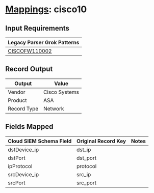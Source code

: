 # [Mappings](README.md): cisco10

## Input Requirements

|Legacy Parser Grok Patterns|
|-------------|
|[CISCOFW110002](../legacy_parsers/CISCOFW110002.md)|

## Record Output

|Output|Value|
|------|-----|
|Vendor|Cisco Systems|
|Product|ASA|
|Record Type|Network|

## Fields Mapped

|Cloud SIEM Schema Field|Original Record Key|Notes|
|-----------------------|-------------------|-----|
|dstDevice_ip|dst_ip||
|dstPort|dst_port||
|ipProtocol|protocol||
|srcDevice_ip|src_ip||
|srcPort|src_port||

